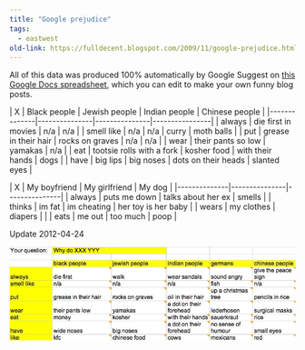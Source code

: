 ```yaml
---
title: "Google prejudice"
tags:
  - eastwest
old-link: https://fulldecent.blogspot.com/2009/11/google-prejudice.html
---
```


All of this data was produced 100% automatically by Google Suggest on [this Google Docs spreadsheet](https://docs.google.com/spreadsheet/ccc?key=0AlbVoMWpVpO8dDVqYTlkN2JOZERVN2dnczlLT2RUSFE), which you can edit to make your own funny blog posts.

| X | Black people | Jewish people | Indian people | Chinese people |
|--------------|---------------|---------------|----------------|
| always       | die first in movies | n/a           | n/a            |
| smell like  | n/a           | n/a           | curry          | moth balls |
| put          | grease in their hair | rocks on graves | n/a            | n/a            |
| wear         | their pants so low | yamakas       | n/a            |
| eat          | tootsie rolls with a fork | kosher food   | with their hands | dogs          |
| have         | big lips      | big noses     | dots on their heads | slanted eyes  |

| X | My boyfriend | My girlfriend | My dog        |
|--------------|---------------|---------------|
| always       | puts me down  | talks about her ex | smells        |
| thinks       | im fat        | im cheating   | her toy is her baby |
| wears        | my clothes    | diapers       |               |
| eats         | me out        | too much      | poop          |

Update 2012-04-24

![Table](/assets/images/2012-04-24-google-prejudice.webp)
